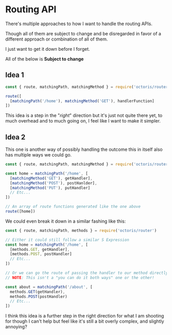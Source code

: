 # Routing API

There's multiple approaches to how I want to handle the routing APIs.

Though all of them are subject to change and be disregarded in favor of a different approach or combination of all of them.

I just want to get it down before I forget.

All of the below is **Subject to change**

## Idea 1

```js
const { route, matchingPath, matchingMethod } = require('octoris/router')

route([
  [matchingPath('/home'), matchingMethod('GET'), handlerFunction]
])

```

This idea is a step in the "_right_" direction but it's just not quite there yet, to much overhead and to much going on, I feel like I want to make it simpler.

## Idea 2

This one is another way of possibly handling the outcome this in itself also has multiple ways we could go.

```js
const { route, matchingPath, matchingMethod } = require('octoris/router')

const home = matchingPath('/home', [
  [matchingMethod('GET'), getHandler],
  [matchingMethod('POST'), postHanlder],
  [matchingMethod('PUT'), putHandler]
  // Etc...
])

// An array of route functions generated like the one above
route([home])
```

We could even break it down in a similar fashing like this:

```js
const { route, matchingPath, methods } = require('octoris/router')

// Either it could still follow a similar S Expression
const home = matchingPath('/home', [
  [methods.GET, getHandler],
  [methods.POST, postHandler]
  // Etc...
])

// Or we can go the route of passing the handler to our method directly
// NOTE: This isn't a "you can do it both ways" one or the other!

const about = matchingPath('/about', [
  methods.GET(getHandler),
  methods.POST(postHandler)
  // Etc...
])
```

I think this idea is a further step in the right direction for what I am shooting for though I can't help but feel like it's still a bit overly complex, and slightly annoying?
